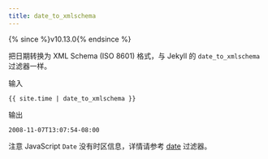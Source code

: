```yaml
---
title: date_to_xmlschema
---
```

{% since %}v10.13.0{% endsince %}

把日期转换为 XML Schema (ISO 8601) 格式，与 Jekyll 的 `date_to_xmlschema` 过滤器一样。

输入
```liquid
{{ site.time | date_to_xmlschema }}
```

输出
```text
2008-11-07T13:07:54-08:00
```

注意 JavaScript `Date` 没有时区信息，详情请参考 [date][date] 过滤器。

[date]: ./date.html
